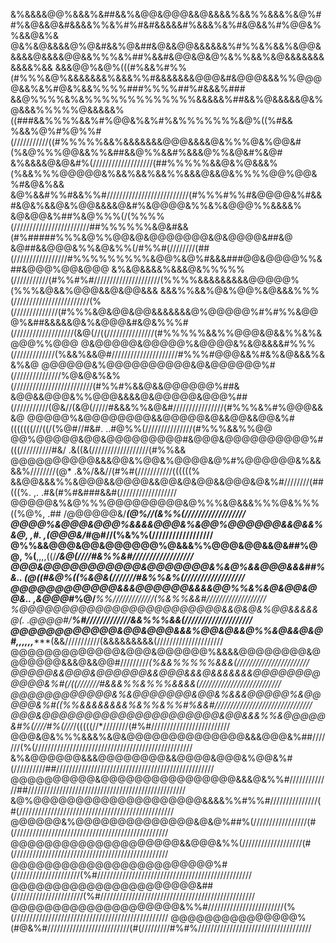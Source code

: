&%&&&&@@%&&&%&##&&%&@@&@@@&&@&&&&%&&%%&&&%&@%##%&@&&@&#&&&&%%&%#%#&#&&&&&#%&&&%&%#&@&&%#%@@&%%&&@&%&
@&%&@&&&&@%@&#&&%@&##&@&&@@&&&&&&%#%%&%&&%&@@&&&&&@&&&&@@&&%%%&%##%&&#&@@&@&@%&%%&&%&@&&&&&&&&&&&%&&
&&&@@%&@%(((#%&&%#%%(#%%%&@%&&&&&&&%&&&%%#&&&&&&&@@@&#&@@@&&&%%@@@@&&%&%#@&%&&%%%%###%%%%##%#&&&%###
&&@%%%%&%&%%%%%%%%%%%%%&&&&&%##&&%@&&&&&@&%@&&&%%%%%@&&&&&%((###&&%%%%&&%#%@@&%&%#%&%%%%%%%&@%((%#&&
%&&%@%#%@%%#(///////////((#%%%%%&&%&&&&&&&@@@&&&&@&%%%@&%@@&#(%&@%%%@@&&%%&##&&@%%&&#%&&&@%%&@&#%&@#
&%&&&&@&@&#%(///////////////////(##%%%%%&&@&%@&&&%(%&&%%%@@@@@&%&&%&&%&&%%&&&@&&@&%%%%@@%@@&%#&@&%&&
&@%&&#%%#&&%%#//////////////////////////(#%%%#%%#&@@@@&%#&&#&@&%&&@&%@@&&&&@&#%&@@@@&%%&%&@@@%%&&&&%
&@&@@&%##%&@%%%(/(%%%%(////////////////////////##%%%%%%&@&#&&(#%#####%%%&@%%@@&@&@@@@@@@&@&@@@@&##&@
&@##&&@@@&%%&@&%%(/#%%#(////////(##(/////////////////#%%%%%%%%%&@@%&@%#&&&###@@&@@@@%%&##&@@@%@@&@@@
&%&@&&&&%&&&@&%%%%%(///////////(#%%#%#/////////////////////(%%%%&&&&&&&&&@@@@@%(%%%&@&&%@@@&&@&@@&&&
&&&%%&&%@&%@@%&@&&&%%%(////////////////////////(%(//////////////(#%%%&@&@@&@@&&&&&&&@%@@@@@%#%#%%&@@
@%&##&&&&&@&%&@@@&#&@&%%%#(///////////////////(&@(//((///////////////(#%%%%%&&%%@@@&@&&%%&%&@@@%%@@@
@&@@@@@&@@@@@%&@@@@&%&@&&&&#%%%(/////////////(%&&%&&@#/////////////////////#%%%#@@@&&%#&%&@&&&%&&%&@
@@@@@@&%@@@@@@@@@@&@&@@@@@@%#(///////////////%@&@&%&%(/////////////////////////(#%%#%&&@&&@@@@@@%##&
&@@&&@@@&%%@@@&&&&@&@@@@@&@@@%##(///////////(@&//(&@(/////#&&&%%&@&#////////////////(#%%%&%#%@@@&&&@
@@@@@%&@@@@@@@@&&@@@@@&@&&@@&&@@&%#(((((((///((/(%@#//#&#.         ..#@%%(///////////////(#%%%&&%%@@
@@%@@@@@&@@&@@@@@@@@@#&@@@&@@@@@@@@@@%#(((//////////#&/               .&((&(//////////////////(#%%&&
@@@@@@@@@@&&&@@&%@@&%@@@@&@%#%@@@@@@&%&&&&%////////(@*               .&%/&&//(#%#(///////////((((((%
&&@@&&&%%&@@@&&@@@@&&@@&@&@@&&@@@&@&%#////////(##(((%.         ,.  .#&(#%#&###&&#(//////////////////
@@@@@&%&@%%%@@@@@@@@@&@%%%&@&&&%%%@&%%%((%@%,      .##      /@@@@@@&/***(@%//(&%%(//////////////////
@@@@%&@@@&@@@%&&&&@@@&%&@@%@@@@@@&&@&&%&@,           ,#.   ,(@@@&/*****#@#//(%&%%(//////////////////
@%%&&@@@&@@&@@@@@@%@&&&%%@@@&@@&&@&##%@@,             %(**,,,,((/***/&@(////#&%%&#//////////////////
@@@&@@@@@@@@@@@&@@@@@@@&%&@%&&@@@&&&##%&..           (@((#&@%((%&@&(///////#&%%&%(//////////////////
@@@@@@@@@@@@&&&@@@@@@&&&&@@%%&%&@&@@&@@&..  ,&@@@#*%@/****%%/////////////(%&%%&&#///////////////////
%@@@@@@@@@@@@@@@@@@@@@@@@&&@&@&%@@&&&&&@(. .*@@@@#/******%#/////////////&&%%%&&(////////////////////
@@@@@@@@@@@@&@@&@@@&&&%@@&@&&@%%&@&&@&@#,,,,,,********(&&///////////(&&&&&&&&&(/////////////////////
@@@@@@@@@@@@@&@@@&@@@@@@%&&&&@@@@@@@@&@@@@@@@&&&@&&@@#/////////*(%&&%%%%%&&&(///////////////////////
@@@@@&&@@@&@@@@@@&&@@@&&&@&&&&&&&@@@@@@@@@@@@&%#(/((///////#&&&%%&%%%&&&&(//////////////////////////
@@@@@@@@@@@@&%&@@@@@@@&@@&%&&&@@@@@%&@@@@@&%#((%%&&&&&&&&%&%%&%%#%&&#///////////////////////////////
@@@&@@@@@@@@@@@@@@@@@@@@@&@@&&&%%&@@@@@&#%(////#%(///*/(((((//*////////(#%#/////////////////////////
@@@&@&%%%&&&%&@&@@@@@@@@@@@@@@&&&@@@&%##///////(%(//////////////////////////////////////////////////
&%&@@@@@@&&&@@@@@@@@&&@@@@&@@@&%@@&%#(//////////##//////////////////////////////////////////////////
@@@@@@@@@@&@@@@@@@@@@@@@@@@&&&@&%%#/////////////##//////////////////////////////////////////////////
&@%@@@@@@@@@@@@@@@@@@@@&&&&%%#%%#///////////////(#(/////////////////////////////////////////////////
@@@@@@&%@@@@@@@@@@@@@@&@&@%##%(/////////////////(#(/////////////////////////////////////////////////
@@@@@@@@@@@@@@@@@@@@&&@@@&%%(///////////////////(#(/////////////////////////////////////////////////
@@@@@@@@@@@@@@@@@@@@@@@@%#(/////////////////////(%#/////////////////////////////////////////////////
@@@@@@@@@@@@@@@@@@@@@@&##(//////////////////////(%#/////////////////////////////////////////////////
@@@@@@@@@@@@@@@@@@@@&%%#////////////////////////(%(/////////////////////////////////////////////////
@@@@@@@@@@@@@@@%(#@&%#//////////////////////////(#(/////////#%#%////////////////////////////////////
